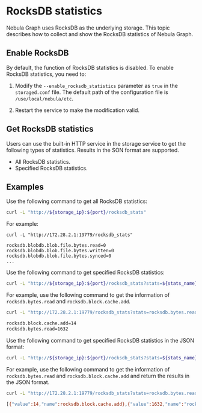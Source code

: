# RocksDB statistics

Nebula Graph uses RocksDB as the underlying storage. This topic describes how to collect and show the RocksDB statistics of Nebula Graph.

## Enable RocksDB

By default, the function of RocksDB statistics is disabled. To enable RocksDB statistics, you need to:

1. Modify the `--enable_rocksdb_statistics` parameter as `true` in the `storaged.conf` file. The default path of the configuration file is `/use/local/nebula/etc`.

2. Restart the service to make the modification valid.

## Get RocksDB statistics

Users can use the built-in HTTP service in the storage service to get the following types of statistics. Results in the SON format are supported.

- All RocksDB statistics.
- Specified RocksDB statistics.

## Examples

Use the following command to get all RocksDB statistics:
```bash
curl -L "http://${storage_ip}:${port}/rocksdb_stats"
```

For example:
```
curl -L "http://172.28.2.1:19779/rocksdb_stats"

rocksdb.blobdb.blob.file.bytes.read=0
rocksdb.blobdb.blob.file.bytes.written=0
rocksdb.blobdb.blob.file.bytes.synced=0
...
```

Use the following command to get specified RocksDB statistics:
```bash
curl -L "http://${storage_ip}:${port}/rocksdb_stats?stats=${stats_name}"
```

For example, use the following command to get the information of `rocksdb.bytes.read` and `rocksdb.block.cache.add`.
```bash
curl -L "http://172.28.2.1:19779/rocksdb_stats?stats=rocksdb.bytes.read,rocksdb.block.cache.add"

rocksdb.block.cache.add=14
rocksdb.bytes.read=1632
```

Use the following command to get specified RocksDB statistics in the JSON format:
```bash
curl -L "http://${storage_ip}:${port}/rocksdb_stats?stats=${stats_name}.&returnjson"
```

For example, use the following command to get the information of `rocksdb.bytes.read` and `rocksdb.block.cache.add` and return the results in the JSON format.
```bash
curl -L "http://172.28.2.1:19779/rocksdb_stats?stats=rocksdb.bytes.read,rocksdb.block.cache.add&returnjson"

[{"value":14,"name":rocksdb.block.cache.add},{"value":1632,"name":"rocksdb.bytes.read"}]
```
